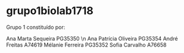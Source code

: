 # grupo1biolab1718

Grupo 1 constituído por:

Ana Marta Sequeira PG35350 \n
Ana Patrícia Oliveira PG35354
André Freitas A74619
Mélanie Ferreira PG35352
Sofia Carvalho A76658
